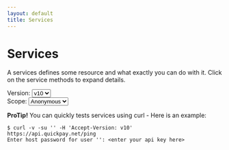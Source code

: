 ```yaml
---
layout: default
title: Services
---
```


# Services

<div class="row">
  <div class="col-md-7">
    <p>A services defines some resource and what exactly you can do with it. Click on the service methods to expand details.</p>
  </div>
  <div class="col-md-5">
    <form class="form-inline pull-right">
      <div class="form-group" style="padding-right: 10px;">
        <label class="control-label">Version:</label>
          <select id="version" name="version" class="form-control">
            <option value="v10">v10</option>
          </select>
      </div>
      <div class="form-group">
        <label class="control-label">Scope:</label>
          <select id="scope" name="scope" class="form-control" onchange="window.location.href = URI.replaceSearch('scope', this.value);">
            <option value="anonymous">Anonymous</option>
            <option value="user">User</option>
            <option value="merchant">Merchant</option>
            <option value="reseller">Reseller</option>
          </select>
      </div>
    </form>
  </div>
</div>

**ProTip!** You can quickly tests services using curl - Here is an example:

```
$ curl -v -su '' -H 'Accept-Version: v10' https://api.quickpay.net/ping
Enter host password for user '': <enter your api key here>
```

<div id="quickpay-swagger"></div>

<script type="x-tmpl-mustache" id="quickpay-swagger-template">
  %% #resources %%
  <hr>
  <a href="#%% resourcePath %%"><h2 id="%% resourcePath %%" class="capitalize">%% resourcePath %%</h2></a>
  %% #endpoints %%

  <div class="panel qp-http-method-%% method %%-light">
    <div class="panel-heading" data-toggle="collapse" data-target="#collapse%% nickname %%" aria-expanded="false" aria-controls="collapse%% nickname %%">
      <a href="javascript:void(0);" data-toggle="collapse" data-target="#collapse%% nickname %%" aria-expanded="false" aria-controls="collapse%% nickname %%">
        <h3 class="panel-title" id="%% nickname %%">
          <span class="label qp-http-method-%% method %%">%% method %%</span>
          %% endpointPath %%
          <a style="display: inline-block; margin: 2px 5px; float: right; cursor: pointer;" href="#%% nickname %%"><i class="fa fa-link"></i></a>
          <span style="float: right">%% summary %%</span>
        </h3>
      </a>
    </div>
    <div class="panel-body collapse" id="collapse%% nickname %%">
      <!-- parameters -->
      <h4 style="%% ^parameters %% display: none; %% /parameters %%">Request Parameters</h4>
      <table class="table" style="%% ^parameters %% display: none; %% /parameters %%">
        <thead>
          <tr>
            <td>Parameter</td>
            <td>Description</td>
            <td>Parameter Type</td>
            <td>Data Type</td>
            <td>Default</td>
            <td>Required?</td>
          </tr>
        </thead>
        <tbody>
          <!-- %% #parameters %% -->
          <tr>
            <td>%% name %%</td>
            <td>%% description %%</td>
            <td>%% paramType %%</td>
            <td>%% type %%</td>
            <td>%% defaultValue %%</td>
            <td>%% required %%</td>
          </tr>
          <!-- %% /parameters %% -->
        </tbody>
      </table>
      <!-- HTTP codes -->
      <h4 style="%% ^responseMessages %% display: none; %% /responseMessages %%">Response Messages</h4>
      <table class="table" style="%% ^responseMessages %% display: none; %% /responseMessages %%">
        <thead>
          <tr>
            <td>HTTP Status Code</td>
            <td>Reason</td>
          </tr>
        </thead>
        <tbody>
          <!-- %% #responseMessages %% -->
          <tr>
            <td>%% code %%</td>
            <td>%% message %%</td>
          </tr>
          <!-- %% /responseMessages %% -->
        </tbody>
      </table>

      <!-- Models -->
      %% #model %%
        %%> model-template %%
      %% /model %%
      %% #hasNestedModels %%
        <a href="javascript:void(0);" data-toggle="collapse" data-target="#collapse-%% nickname %%-models" aria-expanded="false" aria-controls="collapse%% nickname %%">
          Nested models (click to expand)
        </a>
      %% /hasNestedModels %%
      <div class="collapse" id="collapse-%% nickname %%-models">
        %% #models %%
          %%> model-template %%
        %% /models %%
      </div>

    </div>
  </div>
  %% /endpoints %%
  %% /resources %%
  <hr>
</script>

<script type="x-tmpl-mustache" id="model-template">
{% raw %}{{=%% %%=}}{% endraw %}
  <h4>%% displayName %% Model</h4>
  <table class="table">
    <thead>
      <tr>
        <td>Parameter</td>
        <td>Description</td>
        <td>Data Type</td>
      </tr>
    </thead>
    <tbody>
    <!-- %% #properties %% -->
      <tr>
        <td>%% name %%</td>
        <td>%% description %%</td>
        <td>%% displayType %%</td>
      </tr>
    <!-- %% /properties %% -->
    </tbody>
  </table>
</script>

<script type="text/javascript">
  $(document).ready(function(){
    
    $('#scope').children().each(function(){
      if (URI().query(true).scope == $(this).attr('value')){
        $(this).attr("selected", "selected")
      }
    });

    load();

  });
</script>

